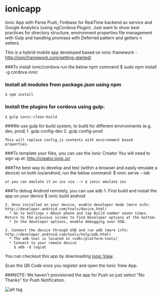 # ionicapp
Ionic App with Parse Push, Firebase for RealTime backend as service and Google Analytics (using ngCordova Plugin). Just want to show best practices for directory structure, environment properties file management with Gulp and handling promises with Deferred pattern and getters n setters. 

This is a hybrid mobile app developed based on ionic framework - http://ionicframework.com/getting-started/

###To install ionic/cordova run the below npm command
    $ sudo npm install -g cordova ionic

### Install all modules from package.json using npm
    $ npm install

### Install the plugins for cordova using gulp:
    $ gulp ionic-clean-build 

###We use gulp for build system, to build for different environments (e.g. dev, prod)
    1. gulp config-dev
    2. gulp config-prod
    
    This will replace config.js contents with environment based properties.
    
###To template your files, you can use the Ionic Creator
    You will need to sign up at: http://creator.ionic.io/
    
###The best way to develop and test (within a browser and easily emulate a device) on both ios/android, run the below command:
    $ ionic serve --lab

    or you can emulate it on ios via --> $ ionic emulate ios
    
###To debug Android remotely, you can use adb
    1. First build and install the app on your device
      $ ionic build android

    2. Once installed on your device, enable developer mode (more info: http://developer.android.com/tools/device.html)
      * Go to Settings > About phone and tap Build number seven times. Return to the previous screen to find Developer options at the bottom.
      * In the developer options, enable debugging over USB.

    3. Connect the device through USB and run adb (more info: http://developer.android.com/tools/help/adb.html)
      * The adb tool is located in <sdk>/platform-tools/
      * Connect to your remote device
        $ adb -d logcat
        
You can checkout this app by downloading <a href="https://itunes.apple.com/us/app/ionic-view/id849930087?ls=1&mt=8">Ionic  View</a>.

Scan the QR Code once you register and open the Ionic View App.

###NOTE: We haven't provisioned the app for Push so just select "No Thanks" for Push Notification.
  
  ![alt tag](https://github.com/arun0009/ionicapp/blob/master/b697ce47.png)  
    
    
